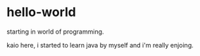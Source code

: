 # hello-world

starting in world of programming.

kaio here, i started to learn java by myself and i'm really enjoing.
